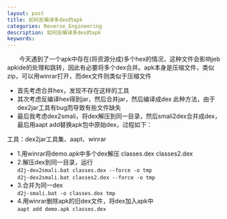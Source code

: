 ```yaml
---
layout: post
title: 如何反编译多dex的apk
categories: Reverse_Engineering
description: 如何反编译多dex的apk
keywords: 
---
```


&emsp;&emsp;今天遇到了一个apk中存在(将资源分成)多个hex的情况，这种文件会影响jeb apkide的处理和跳转，因此有必要将多个dex合并。apk本身是压缩文件，类似zip，可以用winrar打开，而dex文件则类似于压缩文件  
* 首先考虑合并hex，发现不存在这样的工具
* 其次考虑反编译hex得到jar，然后合并jar，然后编译成dex   此种方法，由于dex2jar工具有bug而导致有些文件缺失
* 最后我考虑dex2smali，将dex解压到同一目录，然后smali2dex合并成dex，最后用aapt add替换apk包中原始dex，过程如下：  

工具：dex2jar工具集、aapt、winrar

* 1.用winrar将demo.apk中多个dex解压  classes.dex  classes2.dex  
* 2.解压dex到同一目录，运行  
`d2j-dex2smali.bat classes.dex --force -o tmp`  
`d2j-dex2smali.bat classes2.dex --force -o tmp`  
* 3.合并为同一dex  
`d2j-smali.bat -o classes.dex tmp`  
* 4.用winrar删除apk的旧dex文件，将dex加入apk中  
`aapt add demo.apk classes.dex`  

